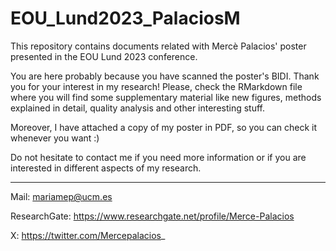 # EOU_Lund2023_PalaciosM
This repository contains documents related with Mercè Palacios' poster presented in the EOU Lund 2023 conference.

You are here probably because you have scanned the poster's BIDI. Thank you for your interest in my research!
Please, check the RMarkdown file where you will find some supplementary material like new figures, methods explained in detail, quality analysis and other interesting stuff.

Moreover, I have attached a copy of my poster in PDF, so you can check it whenever you want :)

Do not hesitate to contact me if you need more information or if you are interested in different aspects of my research.

------------------------------------------
Mail: mariamep@ucm.es

ResearchGate: https://www.researchgate.net/profile/Merce-Palacios

X: https://twitter.com/Mercepalacios_
